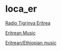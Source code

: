 # loca_er

[Radio Tigrinya Eritrea](http://104.7.66.64:8090/home.html?sid=1?n=0be7b0588b9463a9cf39)

[Eritrean Music](http://linuxfreelancer.com:8000/listen.pls?sid=1?n=d010b3e0d314d0e66076)

[Eritrean/Ethiopian music](https://linuxfreelancer.com:8443/test.mp3?n=4b41d485ccbfffa262c3)

